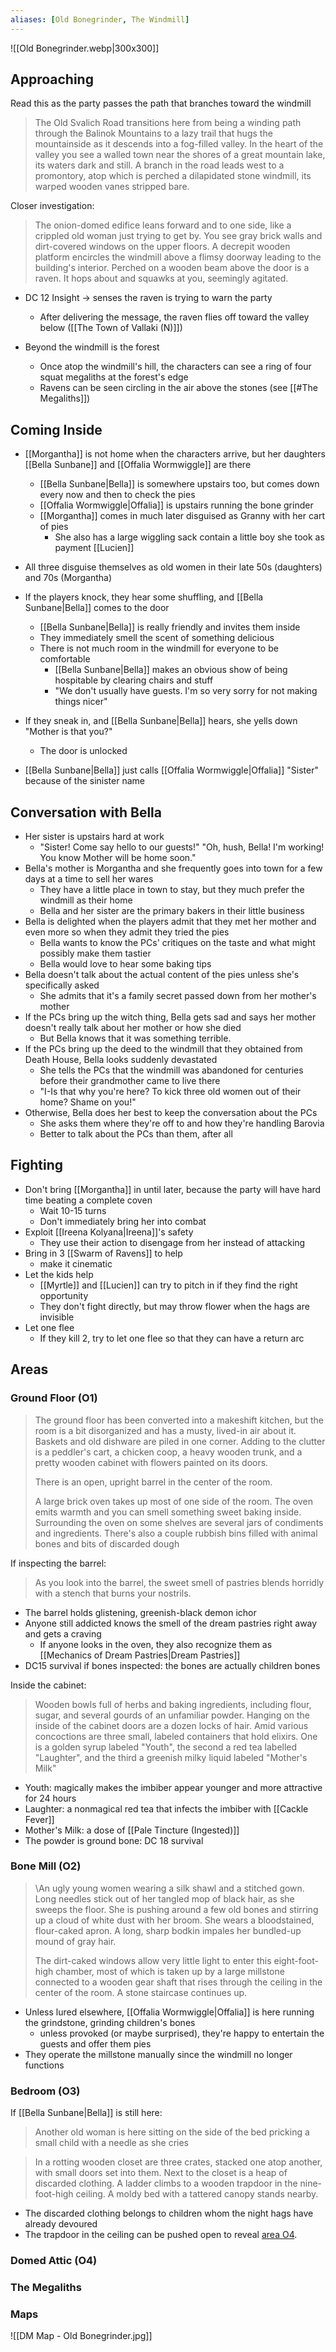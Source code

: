 ```yaml
---
aliases: [Old Bonegrinder, The Windmill]
---
```

![[Old Bonegrinder.webp|300x300]]

## Approaching
Read this as the party passes the path that branches toward the windmill

>The Old Svalich Road transitions here from being a winding path through the Balinok Mountains to a lazy trail that hugs the mountainside as it descends into a fog-filled valley. In the heart of the valley you see a walled town near the shores of a great mountain lake, its waters dark and still. A branch in the road leads west to a promontory, atop which is perched a dilapidated stone windmill, its warped wooden vanes stripped bare.

Closer investigation:
>The onion-domed edifice leans forward and to one side, like a crippled old woman just trying to get by. You see gray brick walls and dirt-covered windows on the upper floors. A decrepit wooden platform encircles the windmill above a flimsy doorway leading to the building's interior. Perched on a wooden beam above the door is a raven. It hops about and squawks at you, seemingly agitated.

- DC 12 Insight -> senses the raven is trying to warn the party
	- After delivering the message, the raven flies off toward the valley below ([[The Town of Vallaki (N)]])

- Beyond the windmill is the forest
	- Once atop the windmill's hill, the characters can see a ring of four squat megaliths at the forest's edge
	- Ravens can be seen circling in the air above the stones (see [[#The Megaliths]])

## Coming Inside
- [[Morgantha]] is not home when the characters arrive, but her daughters [[Bella Sunbane]] and [[Offalia Wormwiggle]] are there
	- [[Bella Sunbane|Bella]] is somewhere upstairs too, but comes down every now and then to check the pies
	- [[Offalia Wormwiggle|Offalia]] is upstairs running the bone grinder
	- [[Morgantha]] comes in much later disguised as Granny with her cart of pies
		- She also has a large wiggling sack contain a little boy she took as payment [[Lucien]]
  
- All three disguise themselves as old women in their late 50s (daughters) and 70s (Morgantha)
- If the players knock, they hear some shuffling, and [[Bella Sunbane|Bella]] comes to the door
	- [[Bella Sunbane|Bella]] is really friendly and invites them inside
	- They immediately smell the scent of something delicious
	- There is not much room in the windmill for everyone to be comfortable
		- [[Bella Sunbane|Bella]] makes an obvious show of being hospitable by clearing chairs and stuff
		- "We don't usually have guests. I'm so very sorry for not making things nicer"
- If they sneak in, and [[Bella Sunbane|Bella]] hears, she yells down "Mother is that you?"
	- The door is unlocked
- [[Bella Sunbane|Bella]] just calls [[Offalia Wormwiggle|Offalia]] "Sister" because of the sinister name

## Conversation with Bella
- Her sister is upstairs hard at work
	- "Sister! Come say hello to our guests!" "Oh, hush, Bella! I'm working! You know Mother will be home soon."
- Bella's mother is Morgantha and she frequently goes into town for a few days at a time to sell her wares
	- They have a little place in town to stay, but they much prefer the windmill as their home
	- Bella and her sister are the primary bakers in their little business
- Bella is delighted when the players admit that they met her mother and even more so when they admit they tried the pies
	- Bella wants to know the PCs' critiques on the taste and what might possibly make them tastier
	- Bella would love to hear some baking tips
- Bella doesn't talk about the actual content of the pies unless she's specifically asked
	- She admits that it's a family secret passed down from her mother's mother
- If the PCs bring up the witch thing, Bella gets sad and says her mother doesn't really talk about her mother or how she died
	- But Bella knows that it was something terrible.
- If the PCs bring up the deed to the windmill that they obtained from Death House, Bella looks suddenly devastated
	- She tells the PCs that the windmill was abandoned for centuries before their grandmother came to live there
	- "I-Is that why you're here? To kick three old women out of their home? Shame on you!"
- Otherwise, Bella does her best to keep the conversation about the PCs
	- She asks them where they're off to and how they're handling Barovia
	- Better to talk about the PCs than them, after all

## Fighting
- Don't bring [[Morgantha]] in until later, because the party will have hard time beating a complete coven
	- Wait 10-15 turns
	- Don't immediately bring her into combat
- Exploit [[Ireena Kolyana|Ireena]]'s safety
	- They use their action to disengage from her instead of attacking
- Bring in 3 [[Swarm of Ravens]] to help
	- make it cinematic
- Let the kids help
	- [[Myrtle]] and [[Lucien]] can try to pitch in if they find the right opportunity
	- They don't fight directly, but may throw flower when the hags are invisible
- Let one flee
	- If they kill 2, try to let one flee so that they can have a return arc

## Areas
### Ground Floor (O1)
>The ground floor has been converted into a makeshift kitchen, but the room is a bit disorganized and has a musty, lived-in air about it. Baskets and old dishware are piled in one corner. Adding to the clutter is a peddler's cart, a chicken coop, a heavy wooden trunk, and a pretty wooden cabinet with flowers painted on its doors.
>
>There is an open, upright barrel in the center of the room.
>
>A large brick oven takes up most of one side of the room. The oven emits warmth and you can smell something sweet baking inside. Surrounding the oven on some shelves are several jars of condiments and ingredients. There's also a couple rubbish bins filled with animal bones and bits of discarded dough

If inspecting the barrel:
>As you look into the barrel, the sweet smell of pastries blends horridly with a stench that burns your nostrils.

- The barrel holds glistening, greenish-black demon ichor
- Anyone still addicted knows the smell of the dream pastries right away and gets a craving
	- If anyone looks in the oven, they also recognize them as [[Mechanics of Dream Pastries|Dream Pastries]]
- DC15 survival if bones inspected: the bones are actually children bones

Inside the cabinet:
>Wooden bowls full of herbs and baking ingredients, including flour, sugar, and several gourds of an unfamiliar powder. Hanging on the inside of the cabinet doors are a dozen locks of hair. Amid various concoctions are three small, labeled containers that hold elixirs. One is a golden syrup labeled "Youth", the second a red tea labelled "Laughter", and the third a greenish milky liquid labeled "Mother's Milk"

- Youth: magically makes the imbiber appear younger and more attractive for 24 hours
- Laughter:  a nonmagical red tea that infects the imbiber with [[Cackle Fever]]
- Mother's Milk: a dose of [[Pale Tincture (Ingested)]]
- The powder is ground bone: DC 18 survival

### Bone Mill (O2)
>\An ugly young women wearing a silk shawl and a stitched gown. Long needles stick out of her tangled mop of black hair, as she sweeps the floor. She is pushing around a few old bones and stirring up a cloud of white dust with her broom. She wears a bloodstained, flour-caked apron. A long, sharp bodkin impales her bundled-up mound of gray hair.
>
>The dirt-caked windows allow very little light to enter this eight-foot-high chamber, most of which is taken up by a large millstone connected to a wooden gear shaft that rises through the ceiling in the center of the room. A stone staircase continues up.

- Unless lured elsewhere, [[Offalia Wormwiggle|Offalia]] is here running the grindstone, grinding children's bones
	- unless provoked (or maybe surprised), they're happy to entertain the guests and offer them pies
- They operate the millstone manually since the windmill no longer functions

### Bedroom (O3)
If [[Bella Sunbane|Bella]] is still here:
>Another old woman is here sitting on the side of the bed pricking a small child with a needle as she cries

>In a rotting wooden closet are three crates, stacked one atop another, with small doors set into them. Next to the closet is a heap of discarded clothing. A ladder climbs to a wooden trapdoor in the nine-foot-high ceiling. A moldy bed with a tattered canopy stands nearby.

- The discarded clothing belongs to children whom the night hags have already devoured
- The trapdoor in the ceiling can be pushed open to reveal [area O4](http://longo.com.br/5e/adventure.html#CoS,6,o4.%20domed%20attic).

### Domed Attic (O4)

### The Megaliths

### Maps
![[DM Map - Old Bonegrinder.jpg]]